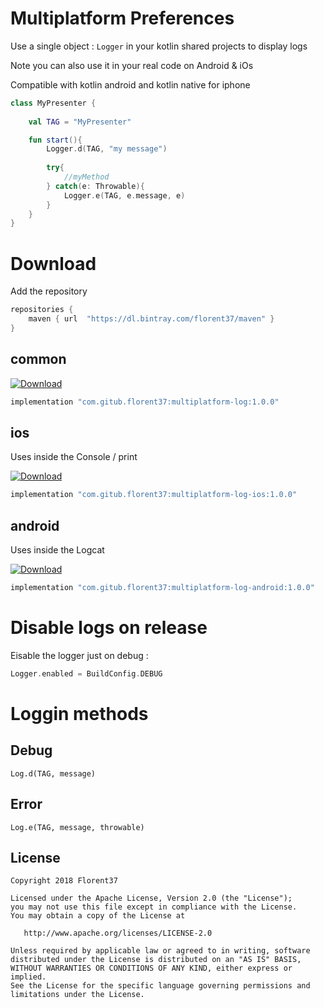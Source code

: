 # Multiplatform Preferences

Use a single object : `Logger` in your kotlin shared projects to display logs

Note you can also use it in your real code on Android & iOs

Compatible with kotlin android and kotlin native for iphone

```kotlin
class MyPresenter {
    
    val TAG = "MyPresenter"

    fun start(){
        Logger.d(TAG, "my message")
        
        try{
            //myMethod
        } catch(e: Throwable){
            Logger.e(TAG, e.message, e)
        }
    }
}
```


# Download

Add the repository
```groovy
repositories {
    maven { url  "https://dl.bintray.com/florent37/maven" }
}
```

## common

 [ ![Download](https://api.bintray.com/packages/florent37/maven/multiplatform-log/images/download.svg) ](https://bintray.com/florent37/maven/multiplatform-log/_latestVersion)
```groovy
implementation "com.gitub.florent37:multiplatform-log:1.0.0"
```

## ios

Uses inside the Console / print

 [ ![Download](https://api.bintray.com/packages/florent37/maven/multiplatform-log/images/download.svg) ](https://bintray.com/florent37/maven/multiplatform-log/_latestVersion)
```groovy
implementation "com.gitub.florent37:multiplatform-log-ios:1.0.0"
```

## android

Uses inside the Logcat

 [ ![Download](https://api.bintray.com/packages/florent37/maven/multiplatform-log/images/download.svg) ](https://bintray.com/florent37/maven/multiplatform-log/_latestVersion)
```groovy
implementation "com.gitub.florent37:multiplatform-log-android:1.0.0"
```

# Disable logs on release

Eisable the logger just on debug :

```kotlin
Logger.enabled = BuildConfig.DEBUG
```

# Loggin methods

## Debug

`Log.d(TAG, message)`

## Error

`Log.e(TAG, message, throwable)`
 
## License
        
    Copyright 2018 Florent37
    
    Licensed under the Apache License, Version 2.0 (the "License");
    you may not use this file except in compliance with the License.
    You may obtain a copy of the License at
    
       http://www.apache.org/licenses/LICENSE-2.0
    
    Unless required by applicable law or agreed to in writing, software
    distributed under the License is distributed on an "AS IS" BASIS,
    WITHOUT WARRANTIES OR CONDITIONS OF ANY KIND, either express or implied.
    See the License for the specific language governing permissions and
    limitations under the License.
